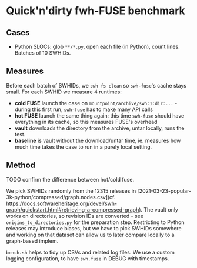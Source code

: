# Quick'n'dirty fwh-FUSE benchmark

## Cases

 * Python SLOCs: glob `**/*.py`, open each file (in Python), count lines. Batches of 10 SWHIDs.

## Measures

Before each batch of SWHIDs, we `swh fs clean` so `swh-fuse`'s cache stays small.
For each SWHID we measure 4 runtimes:

* **cold FUSE** launch the case on `mountpoint/archive/swh:1:dir:...` - during this first run, `swh-fuse` has to make many API calls
* **hot FUSE** launch the same thing again: this time `swh-fuse` should have everything in its cache, so this measures FUSE's overhead
* **vault** downloads the directory from the archive, untar locally, runs the test.
* **baseline** is vault without the download/untar time, ie. measures how much time takes the case to run in a purely local setting.


## Method

TODO confirm the difference between hot/cold fuse.

We pick SWHIDs randomly from the 12315 releases in
[2021-03-23-popular-3k-python/compressed/graph.nodes.csv](cf. https://docs.softwareheritage.org/devel/swh-graph/quickstart.html#retrieving-a-compressed-graph).
The vault only works on directories,
so revision IDs are converted -
see `origins_to_directories.py` for the preparation step.
Restricting to Python releases may introduce biases, but we have to pick SWHIDs somewhere
and working on that dataset can allow us to later compare locally to a graph-based implem.

`bench.sh` helps to tidy up CSVs and related log files.
We use a custom logging configuration, to have `swh.fuse` in DEBUG with timestamps.
